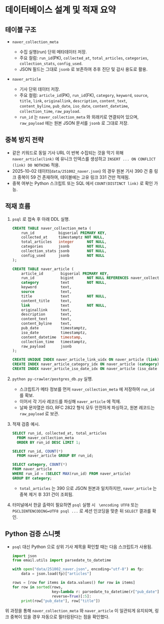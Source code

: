 # 데이터베이스 설계 및 적재 요약

## 테이블 구조
- `naver_collection_meta`
  - 수집 실행(run) 단위 메타데이터 저장.
  - 주요 컬럼: `run_id`(PK), `collected_at`, `total_articles`, `categories`, `collection_stats`, `config_used`.
  - JSON 필드는 그대로 `jsonb` 로 보존하여 추후 진단 및 감사 용도로 활용.

- `naver_article`
  - 기사 단위 데이터 저장.
  - 주요 컬럼: `article_id`(PK), `run_id`(FK), `category`, `keyword`, `source`, `title`, `link`, `originallink`, `description`, `content_text`, `content_byline`, `pub_date`, `iso_date`, `content_datetime`, `collection_time`, `raw_payload`.
  - `run_id` 는 `naver_collection_meta` 와 외래키로 연결되어 있으며, `raw_payload` 에는 원본 JSON 문서를 `jsonb` 로 그대로 저장.

## 중복 방지 전략
- 같은 키워드로 동일 기사 URL 이 반복 수집되는 것을 막기 위해 `naver_article(link)` 에 유니크 인덱스를 생성하고 `INSERT ... ON CONFLICT (link) DO NOTHING` 적용.
- 2025-10-02 데이터(`data/251002_naver.json`) 의 경우 원본 기사 390 건 중 링크 중복이 59 건 존재하여, 테이블에는 고유 링크 331 건만 적재됨.
- 중복 여부는 Python 스크립트 또는 SQL 에서 `COUNT(DISTINCT link)` 로 확인 가능.

## 적재 흐름
1. `psql` 로 접속 후 아래 DDL 실행.
   ```sql
   CREATE TABLE naver_collection_meta (
       run_id           bigserial PRIMARY KEY,
       collected_at     timestamptz NOT NULL,
       total_articles   integer      NOT NULL,
       categories       jsonb        NOT NULL,
       collection_stats jsonb        NOT NULL,
       config_used      jsonb        NOT NULL
   );

   CREATE TABLE naver_article (
       article_id        bigserial PRIMARY KEY,
       run_id            bigint      NOT NULL REFERENCES naver_collection_meta(run_id) ON DELETE CASCADE,
       category          text        NOT NULL,
       keyword           text,
       source            text,
       title             text        NOT NULL,
       content_title     text,
       link              text        NOT NULL,
       originallink      text,
       description       text,
       content_text      text,
       content_byline    text,
       pub_date          timestamptz,
       iso_date          timestamptz,
       content_datetime  timestamp,
       collection_time   timestamptz,
       raw_payload       jsonb
   );

   CREATE UNIQUE INDEX naver_article_link_uidx ON naver_article (link);
   CREATE INDEX naver_article_category_idx ON naver_article (category);
   CREATE INDEX naver_article_iso_date_idx ON naver_article (iso_date DESC);
   ```

2. `python py-crawler/postgres_db.py` 실행.
   - 스크립트가 메타 정보를 먼저 `naver_collection_meta` 에 저장하여 `run_id` 를 확보.
   - 이어서 각 기사 레코드를 파싱해 `naver_article` 에 적재.
   - 날짜 문자열은 ISO, RFC 2822 형식 모두 안전하게 파싱하고, 원본 레코드는 `raw_payload` 로 보관.

3. 적재 검증 예시.
   ```sql
   SELECT run_id, collected_at, total_articles
     FROM naver_collection_meta
     ORDER BY run_id DESC LIMIT 1;

   SELECT run_id, COUNT(*)
     FROM naver_article GROUP BY run_id;

   SELECT category, COUNT(*)
   FROM naver_article
   WHERE run_id = (SELECT MAX(run_id) FROM naver_article)
   GROUP BY category;
   ```
   - `total_articles` 는 390 으로 JSON 원본과 일치하지만, `naver_article` 는 중복 제거 후 331 건이 조회됨.

4. 터미널에서 한글 출력이 필요하면 `psql` 실행 시 `
   \encoding UTF8` 또는 `PGCLIENTENCODING=UTF8 psql ...` 로 세션 인코딩을 맞춘 뒤 `SELECT` 결과를 확인.

## Python 검증 스니펫
- `psql` 대신 Python 으로 상위 기사 제목을 확인할 때는 다음 스크립트가 사용됨.
  ```python
  import json
  from email.utils import parsedate_to_datetime

  with open("data/251002_naver.json", encoding="utf-8") as fp:
      data = json.load(fp)["articles"]

  rows = [row for items in data.values() for row in items]
  for row in sorted(rows,
                    key=lambda r: parsedate_to_datetime(r["pub_date"]),
                    reverse=True)[:5]:
      print(row["pub_date"], row["title"])
  ```

위 과정을 통해 `naver_collection_meta` 와 `naver_article` 이 일관되게 유지되며, 링크 중복이 있을 경우 자동으로 필터링된다는 점을 확인했다.
